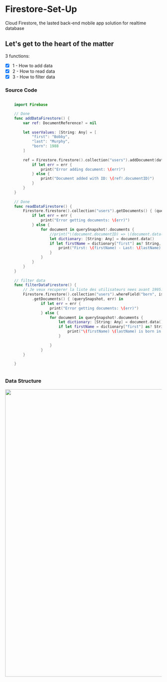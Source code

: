 # Firestore-Set-Up
Cloud Firestore, the lasted back-end mobile app solution for realtime database

## Let's get to the heart of the matter

3 functions:
- [x] 1 - How to add data
- [x] 2 - How to read data
- [x] 3 - How to filter data

### Source Code

```swift

    import Firebase

    // Done
    func addDataFirestore() {
        var ref: DocumentReference? = nil
        
        let userValues: [String: Any] = [
            "first": "Bobby",
            "last": "Murphy",
            "born": 1988
        ]
        
        ref = Firestore.firestore().collection("users").addDocument(data: userValues) { err in
            if let err = err {
                print("Error adding document: \(err)")
            } else {
                print("Document added with ID: \(ref!.documentID)")
            }
        }
    }
    
    // Done
    func readDataFirestore() {
        Firestore.firestore().collection("users").getDocuments() { (querySnapshot, err) in
            if let err = err {
                print("Error getting documents: \(err)")
            } else {
                for document in querySnapshot!.documents {
                    //print("\(document.documentID) => \(document.data())")
                    let dictionary: [String: Any] = document.data()
                    if let firstName = dictionary["first"] as? String, let lastName = dictionary["last"] as? String, let bornYear = dictionary["born"] as? Int {
                        print("First: \(firstName) - Last: \(lastName) - Born Year: \(bornYear)")
                    }
                }
            }
        }
    }
    
    // filter data
    func filterDataFirestore() {
        // Je veux recuperer la liste des utilisateurs nees avant 1995.
        Firestore.firestore().collection("users").whereField("born", isLessThan: 1995)
            .getDocuments() { (querySnapshot, err) in
                if let err = err {
                    print("Error getting documents: \(err)")
                } else {
                    for document in querySnapshot!.documents {
                        let dictionary: [String: Any] = document.data()
                        if let firstName = dictionary["first"] as? String, let lastName = dictionary["last"] as? String, let bornYear = dictionary["born"] as? Int {
                            print("\(firstName) \(lastName) is born in \(bornYear)")
                        }
                        
                    }
                }
        }
        
    }



```
### Data Structure
<p align="left">
<img src="https://user-images.githubusercontent.com/46055179/64755877-b2bd9100-d53d-11e9-93ee-7cab927b1b68.PNG" width="923">
</p>


